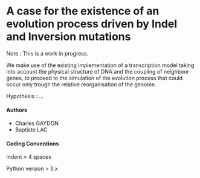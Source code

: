 

# A case for the existence of an evolution process driven by Indel and Inversion mutations

Note : This is a work in progress. 

We make use of the existing implementation of a transcription model taking into account
the physical structure of DNA and the coupling of neighboor genes, to proceed to the simulation
of the evolution process that could occur only trough the relative reorganisation of the genome.

Hypothesis : ... 

#### Authors

- Charles GAYDON
- Baptiste LAC


#### Coding Conventions

indent = 4 spaces

Python version > 3.x